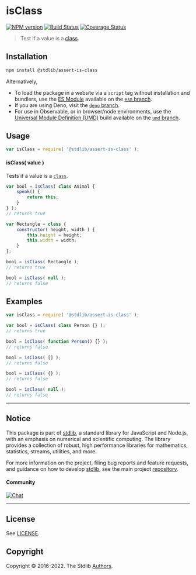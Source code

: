 <!--

@license Apache-2.0

Copyright (c) 2021 The Stdlib Authors.

Licensed under the Apache License, Version 2.0 (the "License");
you may not use this file except in compliance with the License.
You may obtain a copy of the License at

   http://www.apache.org/licenses/LICENSE-2.0

Unless required by applicable law or agreed to in writing, software
distributed under the License is distributed on an "AS IS" BASIS,
WITHOUT WARRANTIES OR CONDITIONS OF ANY KIND, either express or implied.
See the License for the specific language governing permissions and
limitations under the License.

-->

# isClass

[![NPM version][npm-image]][npm-url] [![Build Status][test-image]][test-url] [![Coverage Status][coverage-image]][coverage-url] <!-- [![dependencies][dependencies-image]][dependencies-url] -->

> Test if a value is a [class][mdn-class].

<section class="installation">

## Installation

```bash
npm install @stdlib/assert-is-class
```

Alternatively,

-   To load the package in a website via a `script` tag without installation and bundlers, use the [ES Module][es-module] available on the [`esm` branch][esm-url].
-   If you are using Deno, visit the [`deno` branch][deno-url].
-   For use in Observable, or in browser/node environments, use the [Universal Module Definition (UMD)][umd] build available on the [`umd` branch][umd-url].

</section>

<section class="usage">

## Usage

```javascript
var isClass = require( '@stdlib/assert-is-class' );
```

#### isClass( value )

Tests if a value is a [`class`][mdn-class].

<!-- eslint-disable max-classes-per-file, no-restricted-syntax  -->

```javascript
var bool = isClass( class Animal {
    speak() {
        return this;
    }
} );
// returns true

var Rectangle = class {
    constructor( height, width ) {
        this.height = height;
        this.width = width;
    }
};

bool = isClass( Rectangle );
// returns true

bool = isClass( null );
// returns false
```

</section>

<!-- /.usage -->

<section class="examples">

## Examples

<!-- eslint no-undef: "error" -->

<!-- eslint-disable no-restricted-syntax, no-empty-function -->

```javascript
var isClass = require( '@stdlib/assert-is-class' );

var bool = isClass( class Person {} );
// returns true

bool = isClass( function Person() {} );
// returns false

bool = isClass( [] );
// returns false

bool = isClass( {} );
// returns false

bool = isClass( null );
// returns false
```

</section>

<!-- /.examples -->

<!-- Section for related `stdlib` packages. Do not manually edit this section, as it is automatically populated. -->

<section class="related">

</section>

<!-- /.related -->

<!-- Section for all links. Make sure to keep an empty line after the `section` element and another before the `/section` close. -->


<section class="main-repo" >

* * *

## Notice

This package is part of [stdlib][stdlib], a standard library for JavaScript and Node.js, with an emphasis on numerical and scientific computing. The library provides a collection of robust, high performance libraries for mathematics, statistics, streams, utilities, and more.

For more information on the project, filing bug reports and feature requests, and guidance on how to develop [stdlib][stdlib], see the main project [repository][stdlib].

#### Community

[![Chat][chat-image]][chat-url]

---

## License

See [LICENSE][stdlib-license].


## Copyright

Copyright &copy; 2016-2022. The Stdlib [Authors][stdlib-authors].

</section>

<!-- /.stdlib -->

<!-- Section for all links. Make sure to keep an empty line after the `section` element and another before the `/section` close. -->

<section class="links">

[npm-image]: http://img.shields.io/npm/v/@stdlib/assert-is-class.svg
[npm-url]: https://npmjs.org/package/@stdlib/assert-is-class

[test-image]: https://github.com/stdlib-js/assert-is-class/actions/workflows/test.yml/badge.svg
[test-url]: https://github.com/stdlib-js/assert-is-class/actions/workflows/test.yml

[coverage-image]: https://img.shields.io/codecov/c/github/stdlib-js/assert-is-class/main.svg
[coverage-url]: https://codecov.io/github/stdlib-js/assert-is-class?branch=main

<!--

[dependencies-image]: https://img.shields.io/david/stdlib-js/assert-is-class.svg
[dependencies-url]: https://david-dm.org/stdlib-js/assert-is-class/main

-->

[umd]: https://github.com/umdjs/umd
[es-module]: https://developer.mozilla.org/en-US/docs/Web/JavaScript/Guide/Modules

[deno-url]: https://github.com/stdlib-js/assert-is-class/tree/deno
[umd-url]: https://github.com/stdlib-js/assert-is-class/tree/umd
[esm-url]: https://github.com/stdlib-js/assert-is-class/tree/esm

[chat-image]: https://img.shields.io/gitter/room/stdlib-js/stdlib.svg
[chat-url]: https://gitter.im/stdlib-js/stdlib/

[stdlib]: https://github.com/stdlib-js/stdlib

[stdlib-authors]: https://github.com/stdlib-js/stdlib/graphs/contributors

[stdlib-license]: https://raw.githubusercontent.com/stdlib-js/assert-is-class/main/LICENSE

[mdn-class]: https://developer.mozilla.org/en-US/docs/Web/JavaScript/Reference/Classes

</section>

<!-- /.links -->
